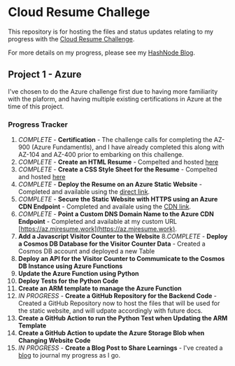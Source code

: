 # Cloud Resume Challege

This repository is for hosting the files and status updates relating to my progress with the [Cloud Resume Challenge](https://cloudresumechallenge.dev/).

For more details on my progress, please see my [HashNode Blog](https://marcusjacobson.hashnode.dev/?source=top_nav_blog_home).

## Project 1 - Azure
I've chosen to do the Azure challenge first due to having more familiarity with the plaform, and having multiple existing certifications in Azure at the time of this project.

### Progress Tracker
1. *COMPLETE* - **Certification** - The challenge calls for completing the AZ-900 (Azure Fundamentls), and I have already completed this along with AZ-104 and AZ-400 prior to embarking on this challenge.
2. *COMPLETE* - **Create an HTML Resume** - Compelted and hosted [here](https://github.com/marcusjacobson/cloud-resume-challenge)
3. *COMPLETE* - **Create a CSS Style Sheet for the Resume** - Compelted and hosted [here](https://github.com/marcusjacobson/cloud-resume-challenge)
4. *COMPLETE* - **Deploy the Resume on an Azure Static Website** - Completed and available using the [direct link](https://cloudresumechallengemj.blob.core.windows.net/$web/cloud_resume.html).
5. *COMPLETE* - **Secure the Static Website with HTTPS using an Azure CDN Endpoint** - Completed and availale using the [CDN link](https://mjcloudresumeep2.azureedge.net).
6. *COMPLETE* - **Point a Custom DNS Domain Name to the Azure CDN Endpoint** - Completed and available at my custom URL [https://az.mjresume.work](https://az.mjresume.work).
7. **Add a Javascript Visitor Counter to the Website**
8.*COMPLETE* - **Deploy a Cosmos DB Database for the Visitor Counter Data** - Created a Cosmos DB account and deployed a new Table
9. **Deploy an API for the Visitor Counter to Commumicate to the Cosmos DB Instance using Azure Functions**
10. **Update the Azure Function using Python**
11. **Deploy Tests for the Python Code**
12. **Create an ARM template to manage the Azure Function**
13. *IN PROGRESS* - **Create a GitHub Repository for the Backend Code** - Created a GitHub Repository now to host the files that will be used for the static website, and will udpate accordingly with future docs.
14. **Create a GitHub Action to run the Python Test when Updating the ARM Template**
15. **Create a GitHub Action to update the Azure Storage Blob when Changing Website Code**
16. *IN PROGRESS* - **Create a Blog Post to Share Learnings** - I've created a [blog](https://marcusjacobson.hashnode.dev/) to journal my progress as I go.
